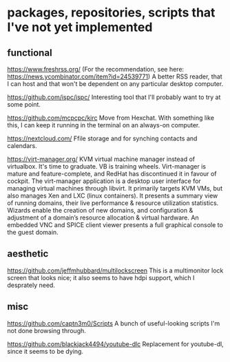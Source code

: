 # packages, repositories, scripts that I've not yet implemented

## functional

https://www.freshrss.org/ (For the recommendation, see here: https://news.ycombinator.com/item?id=24539771) A better RSS reader, that I can host and that won't be dependent on any particular desktop computer.


https://github.com/ispc/ispc/ Interesting tool that I'll probably want to try at some point.

https://github.com/mcpcpc/kirc Move from Hexchat. With something like this, I can keep it running in the terminal on an always-on computer.

https://nextcloud.com/ Ffile storage and for synching contacts and calendars.

https://virt-manager.org/ KVM virtual machine manager instead of virtualbox. It's time to graduate. VB is training wheels. Virt-manager is mature and feature-complete, and RedHat has discontinued it in favour of cockpit. The virt-manager application is a desktop user interface for managing virtual machines through libvirt. It primarily targets KVM VMs, but also manages Xen and LXC (linux containers). It presents a summary view of running domains, their live performance & resource utilization statistics. Wizards enable the creation of new domains, and configuration & adjustment of a domain’s resource allocation & virtual hardware. An embedded VNC and SPICE client viewer presents a full graphical console to the guest domain.

## aesthetic

https://github.com/jeffmhubbard/multilockscreen This is a multimonitor lock screen that looks nice; it also seems to have hdpi support, which I desprately need. 

## misc

https://github.com/captn3m0/Scripts A bunch of useful-looking scripts I'm not done browsing through.

https://github.com/blackjack4494/youtube-dlc Replacement for youtube-dl, since it seems to be dying.
